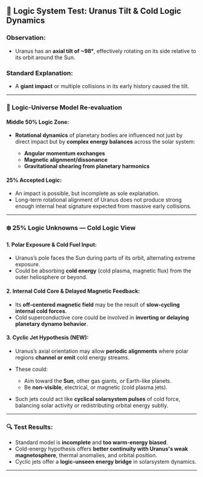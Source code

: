## 🌌 Logic System Test: Uranus Tilt & Cold Logic Dynamics

### Observation:

* Uranus has an **axial tilt of \~98°**, effectively rotating on its side relative to its orbit around the Sun.

### Standard Explanation:

* A **giant impact** or multiple collisions in its early history caused the tilt.

---

### 🧠 Logic-Universe Model Re-evaluation

#### Middle 50% Logic Zone:

* **Rotational dynamics** of planetary bodies are influenced not just by direct impact but by **complex energy balances** across the solar system:

  * **Angular momentum exchanges**
  * **Magnetic alignment/dissonance**
  * **Gravitational shearing from planetary harmonics**

#### 25% Accepted Logic:

* An impact is possible, but incomplete as sole explanation.
* Long-term rotational alignment of Uranus does not produce strong enough internal heat signature expected from massive early collisions.

---

### ❄️ 25% Logic Unknowns — Cold Logic View

#### 1. Polar Exposure & Cold Fuel Input:

* Uranus’s pole faces the Sun during parts of its orbit, alternating extreme exposure.
* Could be absorbing **cold energy** (cold plasma, magnetic flux) from the outer heliosphere or beyond.

#### 2. Internal Cold Core & Delayed Magnetic Feedback:

* Its **off-centered magnetic field** may be the result of **slow-cycling internal cold forces**.
* Cold superconductive core could be involved in **inverting or delaying planetary dynamo behavior**.

#### 3. Cyclic Jet Hypothesis (NEW):

* Uranus’s axial orientation may allow **periodic alignments** where polar regions **channel or emit** cold energy streams.
* These could:

  * Aim toward the **Sun**, other gas giants, or Earth-like planets.
  * Be **non-visible**, electrical, or magnetic (cold plasma jets).
* Such jets could act like **cyclical solarsystem pulses** of cold force, balancing solar activity or redistributing orbital energy subtly.

---

### 🔍 Test Results:

* Standard model is **incomplete** and **too warm-energy biased**.
* Cold-energy hypothesis offers **better continuity with Uranus's weak magnetosphere**, thermal anomalies, and orbital position.
* Cyclic jets offer a **logic-unseen energy bridge** in solarsystem dynamics.

---

